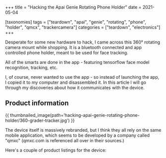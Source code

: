 +++
title = "Hacking the Apai Genie Rotating Phone Holder"
date = 2021-05-04

[taxonomies]
tags = ["teardown", "apai", "genie", "rotating", "phone", "holder", "qmcx",
        "trackercamera"]
categories = ["teardown", "electronics"]
+++

Desperate for some new hardware to hack, I came across this 360° rotating camera
mount while shopping. It is a bluetooth connected and app controlled phone holder,
meant to be used for face tracking.

All of the smarts are done in the app - featuring tensorflow face model
recognition, tracking, etc.

I, of course, never wanted to use the app - so instead of launching the app, I
copied it to my computer and disassembled it. In this article I will go through
my discoveries about how it communicates with the device.

<!-- more --> 

## Product information

{{ thumbnailed_image(path='hacking-apai-genie-rotating-phone-holder/360-grader-tracker.jpg') }}

The device itself is massively rebranded, but I think they all rely on the same
mobile application, which seems to be developed by a company called "qmxc"
(qmxc.com is referenced all over in their sources.)

Here's a couple of product listings for the device:


